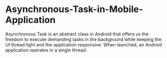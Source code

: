 # Asynchronous-Task-in-Mobile-Application
Asynchronous Task is an abstract class in Android that offers us the freedom to execute demanding tasks in the background while keeping the UI thread light and the application responsive. When launched, an Android application operates in a single thread. 
